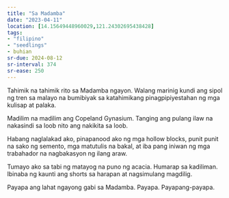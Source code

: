 ```yaml
---
title: "Sa Madamba"
date: "2023-04-11"
location: [14.15649448960029,121.24302695438428]
tags:
- "filipino"
- "seedlings"
- buhian
sr-due: 2024-08-12
sr-interval: 374
sr-ease: 250
---
```

Tahimik na tahimik rito sa Madamba ngayon. Walang marinig kundi ang sipol ng tren sa malayo na bumibiyak sa katahimikang pinagpipiyestahan ng mga kulisap at palaka.

Madilim na madilim ang Copeland Gynasium. Tanging ang pulang ilaw na nakasindi sa loob nito ang nakikita sa loob.

Habang naglalakad ako, pinapanood ako ng mga hollow blocks, punit punit na sako ng semento, mga matutulis na bakal, at iba pang iniwan ng mga trabahador na nagbakasyon ng ilang araw.

Tumayo ako sa tabi ng matayog na puno ng acacia. Humarap sa kadiliman. Ibinaba ng kaunti ang shorts sa harapan at nagsimulang magdilig.

Payapa ang lahat ngayong gabi sa Madamba. Payapa. Payapang-payapa.